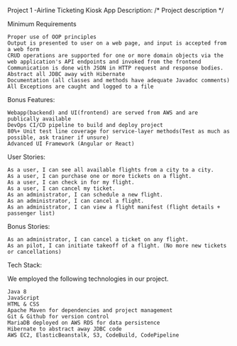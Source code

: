 Project 1 -Airline Ticketing Kiosk App
Description:
/* Project description */


Minimum Requirements

    Proper use of OOP principles
    Output is presented to user on a web page, and input is accepted from a web form
    CRUD operations are supported for one or more domain objects via the web application's API endpoints and invoked from the frontend
    Communication is done with JSON in HTTP request and response bodies.
    Abstract all JDBC away with Hibernate
    Documentation (all classes and methods have adequate Javadoc comments)
    All Exceptions are caught and logged to a file

Bonus Features:

    Webapp(backend) and UI(frontend) are served from AWS and are publically available
    DevOps CI/CD pipeline to build and deploy project
    80%+ Unit test line coverage for service-layer methods(Test as much as possible, ask trainer if unsure)
    Advanced UI Framework (Angular or React)

User Stories:

    As a user, I can see all available flights from a city to a city.
    As a user, I can purchase one or more tickets on a flight.
    As a user, I can check in for my flight.
    As a user, I can cancel my ticket.
    As an administrator, I can schedule a new flight.
    As an administrator, I can cancel a flight.
    As an administrator, I can view a flight manifest (flight details + passenger list)

Bonus Stories:

    As an administrator, I can cancel a ticket on any flight.
    As an pilot, I can initiate takeoff of a flight. (No more new tickets or cancellations)

Tech Stack:

We employed the following technologies in our project.

    Java 8
    JavaScript
    HTML & CSS
    Apache Maven for dependencies and project management
    Git & Github for version control
    MariaDB deployed on AWS RDS for data persistence
    Hibernate to abstract away JDBC code
    AWS EC2, ElasticBeanstalk, S3, CodeBuild, CodePipeline

